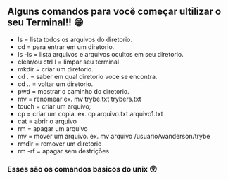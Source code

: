 ## Alguns comandos para você começar ultilizar o seu Terminal!! :grin:
- ls = lista todos os arquivos do diretorio.
- cd = para entrar em um diretorio.
- ls -ls = lista arquivos e arquivos ocultos em seu diretorio.
- clear/ou ctrl l = limpar seu terminal
- mkdir = criar um diretorio.
- cd . = saber em qual diretorio voce se encontra.
- cd .. = voltar um diretorio.
- pwd = mostrar o caminho do diretorio.
- mv = renomear ex. mv trybe.txt trybers.txt
- touch = criar um arquivo;
- cp = criar um copia. ex. cp arquivo.txt arquivo1.txt
- cat = abrir o arquivo
- rm = apagar um arquivo
- mv = mover um arquivo. ex. mv arquivo /usuario/wanderson/trybe
- rmdir = remover um diretorio
- rm -rf = apagar sem destrições
### Esses são os comandos basicos do unix :astonished:

